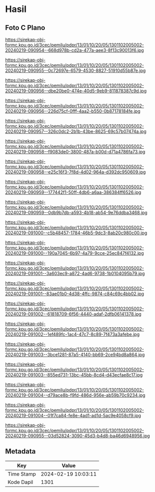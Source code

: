 # Hasil

## Foto C Plano

https://sirekap-obj-formc.kpu.go.id/3cec/pemilu/pdpr/13/01/10/20/05/1301102005002-20240219-090954--668d978b-cd2a-477a-aee3-8f13c90013f6.jpg

https://sirekap-obj-formc.kpu.go.id/3cec/pemilu/pdpr/13/01/10/20/05/1301102005002-20240219-090955--0c72697e-6579-4530-8827-51910d55b87e.jpg

https://sirekap-obj-formc.kpu.go.id/3cec/pemilu/pdpr/13/01/10/20/05/1301102005002-20240219-090956--dbe20be0-474e-40d5-9eb9-811878387c9d.jpg

https://sirekap-obj-formc.kpu.go.id/3cec/pemilu/pdpr/13/01/10/20/05/1301102005002-20240219-090956--226d75cf-0fff-4aa2-b550-0b87178184fe.jpg

https://sirekap-obj-formc.kpu.go.id/3cec/pemilu/pdpr/13/01/10/20/05/1301102005002-20240219-090957--326c0dc2-2b1b-43be-8625-69c57b07474a.jpg

https://sirekap-obj-formc.kpu.go.id/3cec/pemilu/pdpr/13/01/10/20/05/1301102005002-20240219-090958--f9083de0-3800-487a-b00d-d71a4786fa73.jpg

https://sirekap-obj-formc.kpu.go.id/3cec/pemilu/pdpr/13/01/10/20/05/1301102005002-20240219-090958--e25c16f3-7f8d-4d02-964a-d392dc950609.jpg

https://sirekap-obj-formc.kpu.go.id/3cec/pemilu/pdpr/13/01/10/20/05/1301102005002-20240219-090959--177442f1-50ff-4db6-a6aa-386384ff6526.jpg

https://sirekap-obj-formc.kpu.go.id/3cec/pemilu/pdpr/13/01/10/20/05/1301102005002-20240219-090959--0db9b7db-a593-4b18-ab54-9e76ddba3468.jpg

https://sirekap-obj-formc.kpu.go.id/3cec/pemilu/pdpr/13/01/10/20/05/1301102005002-20240219-091000--c5b48457-1784-46b5-9dc3-8ab20c980c00.jpg

https://sirekap-obj-formc.kpu.go.id/3cec/pemilu/pdpr/13/01/10/20/05/1301102005002-20240219-091000--190a7045-6b97-4a79-9cce-25ec847f4132.jpg

https://sirekap-obj-formc.kpu.go.id/3cec/pemilu/pdpr/13/01/10/20/05/1301102005002-20240219-091001--3a603ec9-a872-4ad6-9738-1b0104095b79.jpg

https://sirekap-obj-formc.kpu.go.id/3cec/pemilu/pdpr/13/01/10/20/05/1301102005002-20240219-091001--83ae01b0-4d38-4ffc-9874-c84c69c4bb02.jpg

https://sirekap-obj-formc.kpu.go.id/3cec/pemilu/pdpr/13/01/10/20/05/1301102005002-20240219-091002--61818709-6f56-4440-adaf-2dfb06141378.jpg

https://sirekap-obj-formc.kpu.go.id/3cec/pemilu/pdpr/13/01/10/20/05/1301102005002-20240219-091002--1ef489fc-1ac4-47c7-8c89-7f473a3afebe.jpg

https://sirekap-obj-formc.kpu.go.id/3cec/pemilu/pdpr/13/01/10/20/05/1301102005002-20240219-091003--3bce1281-87a5-4140-bb69-2ce94bd8a864.jpg

https://sirekap-obj-formc.kpu.go.id/3cec/pemilu/pdpr/13/01/10/20/05/1301102005002-20240219-091003--855ed731-13bc-45bb-8cd4-d43ecfae8c17.jpg

https://sirekap-obj-formc.kpu.go.id/3cec/pemilu/pdpr/13/01/10/20/05/1301102005002-20240219-091004--d79ace8b-f9fd-486d-956e-ab59b70c9234.jpg

https://sirekap-obj-formc.kpu.go.id/3cec/pemilu/pdpr/13/01/10/20/05/1301102005002-20240219-091004--01f7ca84-fe8e-4ad1-ad1d-5ac9e4058cf9.jpg

https://sirekap-obj-formc.kpu.go.id/3cec/pemilu/pdpr/13/01/10/20/05/1301102005002-20240219-090955--03d52824-3090-45d3-b4d8-ba46d6948956.jpg


## Metadata

| Key        | Value               |
| ---------- | ------------------- |
| Time Stamp | 2024-02-19 10:03:11 |
| Kode Dapil | 1301                |



